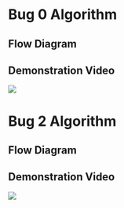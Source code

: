 # Bug 0 Algorithm 

## Flow Diagram


## Demonstration Video

[![](https://markdown-videos-api.jorgenkh.no/youtube/38aKj86BITU )](https://youtu.be/38aKj86BITU )


# Bug 2 Algorithm 

## Flow Diagram


## Demonstration Video

[![](https://markdown-videos-api.jorgenkh.no/youtube/38xWAPpKSoI)](https://youtu.be/38xWAPpKSoI)
